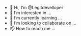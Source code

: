- 👋 Hi, I’m @Legitdevelloper
- 👀 I’m interested in ...
- 🌱 I’m currently learning ...
- 💞️ I’m looking to collaborate on ...
- 📫 How to reach me ...

<!---
Legitdevelloper/Legitdevelloper is a ✨ special ✨ repository because its `README.md` (this file) appears on your GitHub profile.
You can click the Preview link to take a look at your changes.
--->
